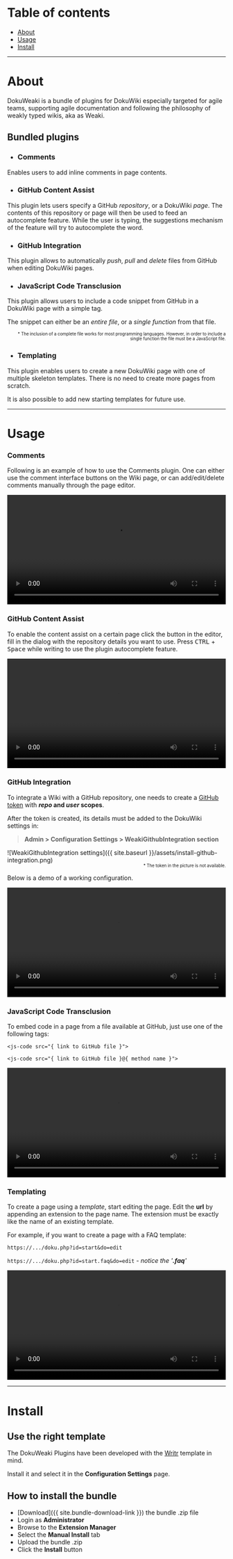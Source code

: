 # Table of contents

- [About](#about)
- [Usage](#usage)
- [Install](#install)

---

# About

DokuWeaki is a bundle of plugins for DokuWiki especially targeted for agile teams, supporting agile documentation and following the philosophy of weakly typed wikis, aka as Weaki.

## Bundled plugins

- ### Comments

Enables users to add inline comments in page contents.

- ### GitHub Content Assist

This plugin lets users specify a GitHub *repository*, or a DokuWiki *page*. The contents of this repository or page will then be used to feed an autocomplete feature. While the user is typing, the suggestions mechanism of the feature will try to autocomplete the word.

- ### GitHub Integration

This plugin allows to automatically *push*, *pull* and *delete* files from GitHub when editing DokuWiki pages.

- ### JavaScript Code Transclusion

This plugin allows users to include a code snippet from GitHub in a DokuWiki page with a simple tag.

The snippet can either be an *entire file*, or a *single function* from that file.

<p style="text-align: right;"><sup><sub>* The inclusion of a complete file works for most programming languages. However, in order to include a single function the file must be a JavaScript file.</sub></sup></p>

- ### Templating

This plugin enables users to create a new DokuWiki page with one of multiple skeleton templates. There is no need to create more pages from scratch.

It is also possible to add new starting templates for future use.

---

# Usage

### Comments

Following is an example of how to use the Comments plugin. One can either use the comment interface buttons on the Wiki page, or can add/edit/delete comments manually through the page editor.

<video controls src="{{ site.baseurl }}/assets/usage-comments.mp4" width="100%">
	Sorry, your browser doesn't support embedded videos, but don't worry, you can <a href="{{ site.baseurl }}/assets/usage-comments.mp4">download it</a> and watch it with your favorite video player!
</video>

### GitHub Content Assist

To enable the content assist on a certain page click the button in the editor, fill in the dialog with the repository details you want to use. Press <kbd>CTRL</kbd> + <kbd>Space</kbd> while writing to use the plugin autocomplete feature.

<video controls src="{{ site.baseurl }}/assets/usage-content-assist.mp4" width="100%">
	Sorry, your browser doesn't support embedded videos, but don't worry, you can <a href="{{ site.baseurl }}/assets/usage-content-assist.mp4">download it</a> and watch it with your favorite video player!
</video>

### GitHub Integration

To integrate a Wiki with a GitHub repository, one needs to create a [GitHub token](https://github.com/settings/tokens) with ***repo* and *user* scopes**.

After the token is created, its details must be added to the DokuWiki settings in:

> **Admin > Configuration Settings > WeakiGithubIntegration section**

![WeakiGithubIntegration settings]({{ site.baseurl }}/assets/install-github-integration.png)

<p style="margin-top: -15px; text-align: right;"><sup><sub>* The token in the picture is not available.</sub></sup></p>

Below is a demo of a working configuration.

<video controls src="{{ site.baseurl }}/assets/usage-github-integration.mp4" width="100%">
	Sorry, your browser doesn't support embedded videos, but don't worry, you can <a href="{{ site.baseurl }}/assets/usage-github-integration.mp4">download it</a> and watch it with your favorite video player!
</video>

### JavaScript Code Transclusion

To embed code in a page from a file available at GitHub, just use one of the following tags:

```
<js-code src="{ link to GitHub file }">

<js-code src="{ link to GitHub file }@{ method name }">
```

<video controls src="{{ site.baseurl }}/assets/usage-js-code-transclusion.mp4" width="100%">
	Sorry, your browser doesn't support embedded videos, but don't worry, you can <a href="{{ site.baseurl }}/assets/usage-js-code-transclusion.mp4">download it</a> and watch it with your favorite video player!
</video>

### Templating

To create a page using a *template*, start editing the page. Edit the **url** by appending an extension to the page name. The extension must be exactly like the name of an existing template.

For example, if you want to create a page with a FAQ template:

`https://.../doku.php?id=start&do=edit`

`https://.../doku.php?id=start.faq&do=edit` - *notice the '**.faq**'*

<video controls src="{{ site.baseurl }}/assets/usage-templating.mp4" width="100%">
	Sorry, your browser doesn't support embedded videos, but don't worry, you can <a href="{{ site.baseurl }}/assets/usage-templating.mp4">download it</a> and watch it with your favorite video player!
</video>

---

# Install

## Use the right template

The DokuWeaki Plugins have been developed with the [Writr](https://www.dokuwiki.org/template:writr) template in mind.

Install it and select it in the **Configuration Settings** page.

## How to install the bundle

- [Download]({{ site.bundle-download-link }}) the bundle .zip file
- Login as **Administrator**
- Browse to the **Extension Manager**
- Select the **Manual Install** tab
- Upload the bundle .zip
- Click the **Install** button
